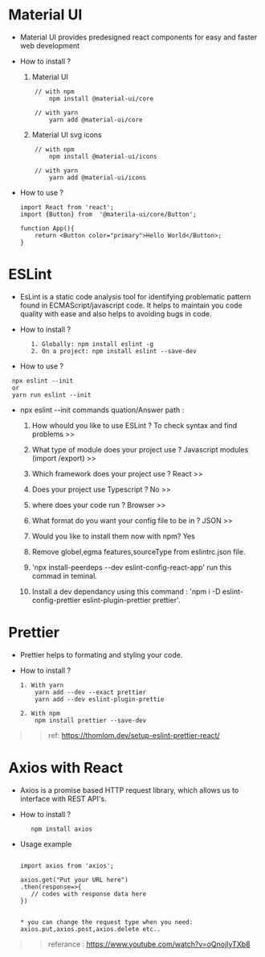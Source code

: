 # Material UI

- Material UI provides predesigned react components for easy and faster web development

- How to install ?

  1. Material UI

  ```
      // with npm
          npm install @material-ui/core

      // with yarn
          yarn add @material-ui/core

  ```

  2. Material UI svg icons

  ```
      // with npm
          npm install @material-ui/icons

      // with yarn
          yarn add @material-ui/icons

  ```

- How to use ?

  ```
  import React from 'react';
  import {Button} from  '@materila-ui/core/Button';

  function App(){
      return <Button color="primary">Hello World</Button>;
  }

  ```

# ESLint

- EsLint is a static code analysis tool for identifying problematic pattern found in ECMAScript/javascript code. It helps to maintain you code quality with ease and also helps to avoiding bugs in code.

- How to install ?

  ```
     1. Globally: npm install eslint -g
     2. On a project: npm install eslint --save-dev

  ```

- How to use ?

```
 npx eslint --init
 or
 yarn run eslint --init

```

- npx eslint --init commands quation/Answer path :

    1. How whould you like to use ESLint ? To check syntax and find problems >>
    2. What type of module does your project use ? Javascript modules (import /export) >>
    3. Which framework does your project use ? React >>
    4. Does your project use Typescript ? No >>
    5. where does your code run ? Browser >>
    6. What format do you want your config file to be in ? JSON >>
    7. Would you like to install them now with npm? Yes

    8. Remove globel,egma features,sourceType from eslintrc.json file.
    9. 'npx install-peerdeps --dev eslint-config-react-app' run this commad in teminal.
    10. Install a dev dependancy using this command : 'npm i -D eslint-config-prettier eslint-plugin-prettier prettier'.

# Prettier

- Prettier helps to formating and styling your code.

- How to install ?

  ```
  1. With yarn
      yarn add --dev --exact prettier
      yarn add --dev eslint-plugin-prettie

  2. With npm
      npm install prettier --save-dev

  ```

> > ref: https://thomlom.dev/setup-eslint-prettier-react/

# Axios with React

- Axios is a promise based HTTP request library, which allows us to interface with REST API's.

- How to install ?
   
   ```
      npm install axios

    ```

- Usage example
     
     ```

    import axios from 'axios';

    axios.get("Put your URL here")
    .then(response=>{
        // codes with response data here
    })


    * you can change the request type when you need: axios.put,axios.post,axios.delete etc..

     ```

 >> referance : https://www.youtube.com/watch?v=oQnojIyTXb8
